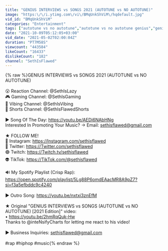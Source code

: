 ```yaml
---
title: "GENIUS INTERVIEWS vs SONGS 2021 (AUTOTUNE vs NO AUTOTUNE)"
image: "https:\/\/i.ytimg.com\/vi\/BMqUnkShViM\/hqdefault.jpg"
vid_id: "BMqUnkShViM"
categories: "Entertainment"
tags: ["autotune vs no autotune","autotune vs no autotune genius","genius"]
date: "2021-10-09T05:12:05+03:00"
vid_date: "2021-05-02T02:00:04Z"
duration: "PT7M58S"
viewcount: "443584"
likeCount: "16433"
dislikeCount: "182"
channel: "SethIsFlawed"
---
```

{% raw %}GENIUS INTERVIEWS vs SONGS 2021 (AUTOTUNE vs NO AUTOTUNE)<br /><br />😮 Reaction Channel: @SethIsLazy <br />🎮 Gaming Channel: @SethIsGaming <br />🙂 Vibing Channel: @SethIsVibing <br />🤏 Shorts Channel: @SethIsFlawedShorts <br /><br />► Song Of The Day: <a rel="nofollow" target="blank" href="https://youtu.be/AEDi6NAbHNg">https://youtu.be/AEDi6NAbHNg</a><br />Interested In Promoting Your Music? → Email: sethisflawed@gmail.com<br /><br />★ FOLLOW ME!<br />📸 Instagram: <a rel="nofollow" target="blank" href="https://Instagram.com/sethisflawed">https://Instagram.com/sethisflawed</a><br />🐥 Twitter: <a rel="nofollow" target="blank" href="https://Twitter.com/sethisflawed">https://Twitter.com/sethisflawed</a><br />🟣 Twitch: <a rel="nofollow" target="blank" href="https://Twitch.tv/sethisflawed">https://Twitch.tv/sethisflawed</a><br />👽 TikTok: <a rel="nofollow" target="blank" href="https://TikTok.com/@sethisflawed">https://TikTok.com/@sethisflawed</a><br /><br />🔊 My Spotify Playlist (Crisp Rap): <a rel="nofollow" target="blank" href="https://open.spotify.com/playlist/5Lg88P6omdEAacMR8A9pZ7?si=f3a5efbddc9c4240">https://open.spotify.com/playlist/5Lg88P6omdEAacMR8A9pZ7?si=f3a5efbddc9c4240</a><br /><br />► Outro Song: <a rel="nofollow" target="blank" href="https://youtu.be/nxtxi3znEfM">https://youtu.be/nxtxi3znEfM</a><br /><br />★ Original &quot;GENIUS INTERVIEWS vs SONGS (AUTOTUNE vs NO AUTOTUNE) [2021 Edition]&quot; video: <br />• <a rel="nofollow" target="blank" href="https://youtu.be/2hmRqQuk-Hw">https://youtu.be/2hmRqQuk-Hw</a><br />Thanks to @inteNsifyCharts for letting me react to his video!<br /><br />► Business Inquiries: sethisflawed@gmail.com<br /><br />#rap #hiphop #music{% endraw %}
